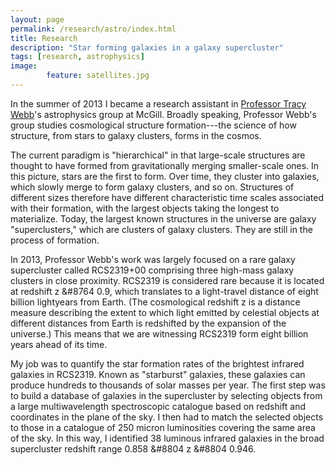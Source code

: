 ```yaml
---
layout: page
permalink: /research/astro/index.html
title: Research
description: "Star forming galaxies in a galaxy supercluster"
tags: [research, astrophysics]
image: 
        feature: satellites.jpg
---
```


In the summer of 2013 I became a research assistant in [Professor Tracy Webb](http://www.physics.mcgill.ca/~webb/)'s astrophysics group at McGill. Broadly speaking, Professor Webb's group studies cosmological structure formation---the science of how structure, from stars to galaxy clusters, forms in the cosmos. 

The current paradigm is "hierarchical" in that large-scale structures are thought to have formed from gravitationally merging smaller-scale ones. In this picture, stars are the first to form. Over time, they cluster into galaxies, which slowly merge to form galaxy clusters, and so on. Structures of different sizes therefore have different characteristic time scales associated with their formation, with the largest objects taking the longest to materialize. Today, the largest known structures in the universe are galaxy "superclusters," which are clusters of galaxy clusters. They are still in the process of formation.

In 2013, Professor Webb's work was largely focused on a rare galaxy supercluster called RCS2319+00 comprising three high-mass galaxy clusters in close proximity. RCS2319 is considered rare because it is located at redshift z &#8764 0.9, which translates to a light-travel distance of eight billion lightyears from Earth. (The cosmological redshift z is a distance measure describing the extent to which light emitted by celestial objects at different distances from Earth is redshifted by the expansion of the universe.) This means that we are witnessing RCS2319 form eight billion years ahead of its time.

My job was to quantify the star formation rates of the brightest infrared galaxies in RCS2319. Known as "starburst" galaxies, these galaxies can produce hundreds to thousands of solar masses per year. The first step was to build a database of galaxies in the supercluster by selecting objects from a large multiwavelength spectroscopic catalogue based on redshift and coordinates in the plane of the sky. I then had to match the selected objects to those in a catalogue of 250 micron luminosities covering the same area of the sky. In this way, I identified 38 luminous infrared galaxies in the broad supercluster redshift range 0.858 &#8804 z &#8804 0.946.

